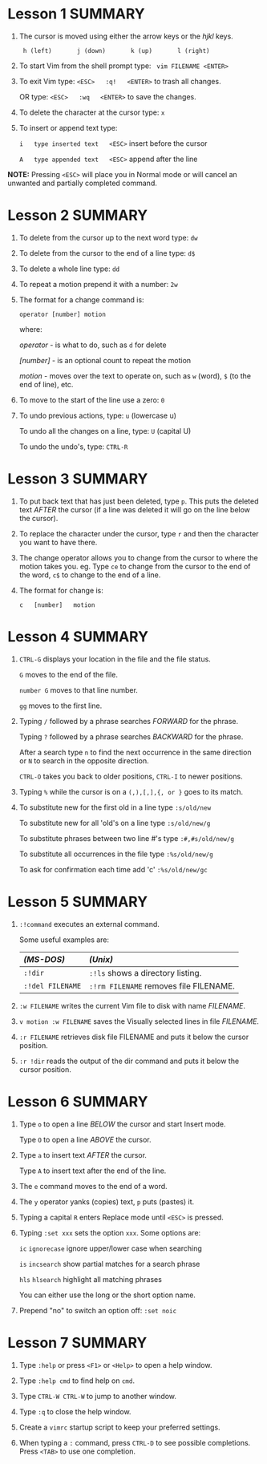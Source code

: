 
# Lesson 1 SUMMARY

  1. The cursor is moved using either the arrow keys or the *hjkl* keys.  

     ``` h (left)       j (down)       k (up)       l (right)```

  2. To start Vim from the shell prompt type: ``` vim FILENAME <ENTER>```  

  3. To exit Vim type: ```<ESC>   :q!   <ENTER>``` to trash all changes.  

     OR type: ```<ESC>   :wq   <ENTER>```  to save the changes.

  4. To delete the character at the cursor type: ```x```

  5. To insert or append text type:  

        ```i   type inserted text   <ESC>``` insert before the cursor  

        ```A   type appended text   <ESC>``` append after the line

**NOTE:** Pressing ```<ESC>``` will place you in Normal mode or will cancel an unwanted and partially completed command.

# Lesson 2 SUMMARY

  1. To delete from the cursor up to the next word type: ```dw```  

  2. To delete from the cursor to the end of a line type: ```d$```  

  3. To delete a whole line type: ```dd```

  4. To repeat a motion prepend it with a number: ```2w```  

  5. The format for a change command is:  

        ```operator [number] motion```  

     where:  

      *operator* - is what to do, such as ```d``` for delete  

      *[number]* - is an optional count to repeat the motion  

      *motion* - moves over the text to operate on, such as ```w``` (word), ```$``` (to the end of line), etc.

  6. To move to the start of the line use a zero: ```0```

  7. To undo previous actions, type: ```u``` (lowercase u)  

     To undo all the changes on a line, type: ```U``` (capital U)  

     To undo the undo's, type: ```CTRL-R```  

# Lesson 3 SUMMARY

  1. To put back text that has just been deleted, type ```p```.  This puts the
     deleted text *AFTER* the cursor (if a line was deleted it will go on the
     line below the cursor).

  2. To replace the character under the cursor, type ```r``` and then the
     character you want to have there.

  3. The change operator allows you to change from the cursor to where the
     motion takes you.  eg. Type ```ce``` to change from the cursor to the end of
     the word, ```c$``` to change to the end of a line.

  4. The format for change is:

        ```c   [number]   motion```

# Lesson 4 SUMMARY

  1. ```CTRL-G``` displays your location in the file and the file status.  

        ```G``` moves to the end of the file.  

        ```number G``` moves to that line number.  

        ```gg``` moves to the first line.

  2. Typing ```/``` followed by a phrase searches *FORWARD* for the phrase.  

     Typing ```?``` followed by a phrase searches *BACKWARD* for the phrase.  

     After a search type  ```n```  to find the next occurrence in the same direction
     or ```N``` to search in the opposite direction.  

     ```CTRL-O``` takes you back to older positions, ```CTRL-I``` to newer positions.

  3. Typing ```%``` while the cursor is on a ```(,),[,],{, or }``` goes to its match.

  4. To substitute new for the first old in a line type ```:s/old/new```  

     To substitute new for all 'old's on a line type ```:s/old/new/g```  

     To substitute phrases between two line #'s type ```:#,#s/old/new/g```  

     To substitute all occurrences in the file type ```:%s/old/new/g```  

     To ask for confirmation each time add 'c' ```:%s/old/new/gc```

# Lesson 5 SUMMARY

  1.  ```:!command```  executes an external command.

      Some useful examples are:  

        |*(MS-DOS)*           |*(Unix)*                                     |
        | :------------------ | :------------------------------------------ |
        |```:!dir```          |```:!ls``` shows a directory listing.        | 
        |```:!del FILENAME``` |```:!rm FILENAME``` removes file FILENAME.   |

  2.  ```:w FILENAME```  writes the current Vim file to disk with name *FILENAME*.

  3.  ```v motion :w FILENAME``` saves the Visually selected lines in file
      *FILENAME*.

  4.  ```:r FILENAME``` retrieves disk file FILENAME and puts it below the
      cursor position.

  5.  ```:r !dir```  reads the output of the dir command and puts it below the
      cursor position.

# Lesson 6 SUMMARY

  1. Type ```o``` to open a line *BELOW* the cursor and start Insert mode.  

     Type ```O``` to open a line *ABOVE* the cursor.

  2. Type ```a``` to insert text *AFTER* the cursor.  

     Type ```A``` to insert text after the end of the line.

  3. The ```e```  command moves to the end of a word.

  4. The ```y``` operator yanks (copies) text, ```p``` puts (pastes) it.

  5. Typing a capital ```R``` enters Replace mode until ```<ESC>``` is pressed.

  6. Typing ```:set xxx``` sets the option ```xxx```.  Some options are:  

        ```ic``` ```ignorecase``` ignore upper/lower case when searching  

        ```is``` ```incsearch``` show partial matches for a search phrase  

        ```hls``` ```hlsearch``` highlight all matching phrases  

     You can either use the long or the short option name.

  7. Prepend "no" to switch an option off: ```:set noic```

# Lesson 7 SUMMARY

  1. Type ```:help``` or press ```<F1>``` or ```<Help>``` to open a help window.

  2. Type ```:help cmd``` to find help on ```cmd```.

  3. Type ```CTRL-W CTRL-W``` to jump to another window.

  4. Type ```:q``` to close the help window.

  5. Create a ```vimrc``` startup script to keep your preferred settings.

  6. When typing a ```:``` command, press ```CTRL-D``` to see possible completions.
     Press ```<TAB>``` to use one completion.
